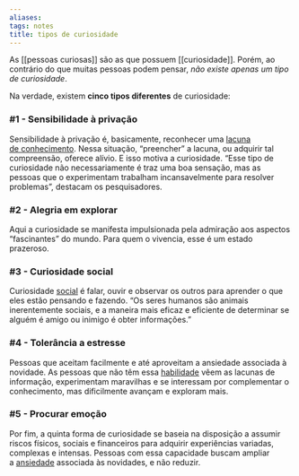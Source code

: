 ```yaml
---
aliases: 
tags: notes
title: tipos de curiosidade
---
```


As [[pessoas curiosas]] são as que possuem [[curiosidade]]. Porém, ao contrário do que muitas pessoas podem pensar, *não existe apenas um tipo de curiosidade*.

Na verdade, existem **cinco tipos diferentes** de curiosidade:

### **#1 - Sensibilidade à privação**

Sensibilidade à privação é, basicamente, reconhecer uma [lacuna de conhecimento](https://www.napratica.org.br/buscar-conhecimento-investimento/). Nessa situação, “preencher” a lacuna, ou adquirir tal compreensão, oferece alívio. E isso motiva a curiosidade. “Esse tipo de curiosidade não necessariamente é traz uma boa sensação, mas as pessoas que o experimentam trabalham incansavelmente para resolver problemas”, destacam os pesquisadores.

### **#2 - Alegria em explorar**

Aqui a curiosidade se manifesta impulsionada pela admiração aos aspectos “fascinantes” do mundo. Para quem o vivencia, esse é um estado prazeroso.

### **#3 - Curiosidade social**

Curiosidade [social](https://www.napratica.org.br/como-desenvolver-soft-skills/#.W7fzcWhKjIU) é falar, ouvir e observar os outros para aprender o que eles estão pensando e fazendo. “Os seres humanos são animais inerentemente sociais, e a maneira mais eficaz e eficiente de determinar se alguém é amigo ou inimigo é obter informações.”

### **#4 - Tolerância a estresse**

Pessoas que aceitam facilmente e até aproveitam a ansiedade associada à novidade. As pessoas que não têm essa [habilidade](https://www.napratica.org.br/habilidades-sociais-para-qualquer-profissional/) vêem as lacunas de informação, experimentam maravilhas e se interessam por complementar o conhecimento, mas dificilmente avançam e exploram mais.

### **#5 - Procurar emoção**

Por fim, a quinta forma de curiosidade se baseia na disposição a assumir riscos físicos, sociais e financeiros para adquirir experiências variadas, complexas e intensas. Pessoas com essa capacidade buscam ampliar a [ansiedade](https://www.napratica.org.br/dicas-para-amenizar-a-ansiedade-sobre-trabalho/) associada às novidades, e não reduzir.